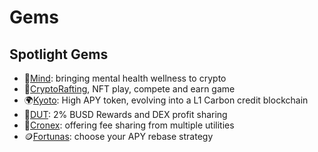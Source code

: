 
# Gems

## Spotlight Gems

- 🌷[Mind](mind.md): bringing mental health wellness to crypto
- 🛶[CryptoRafting](cryptorafting.md), NFT play, compete and earn game
- 🌍[Kyoto](kyoto.md): High APY token, evolving into a L1 Carbon credit blockchain
- 🦅[DUT](dut.md): 2% BUSD Rewards and DEX profit sharing
- 🔳[Cronex](cronex.md): offering fee sharing from multiple utilities
- 🪙[Fortunas](fortunas.md): choose your APY rebase strategy
